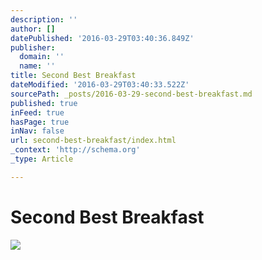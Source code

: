 ```yaml
---
description: ''
author: []
datePublished: '2016-03-29T03:40:36.849Z'
publisher:
  domain: ''
  name: ''
title: Second Best Breakfast
dateModified: '2016-03-29T03:40:33.522Z'
sourcePath: _posts/2016-03-29-second-best-breakfast.md
published: true
inFeed: true
hasPage: true
inNav: false
url: second-best-breakfast/index.html
_context: 'http://schema.org'
_type: Article

---
```

# Second Best Breakfast
![](https://the-grid-user-content.s3-us-west-2.amazonaws.com/9ab412fb-cc5b-4251-b5e2-abf33ad3fa9d.png)